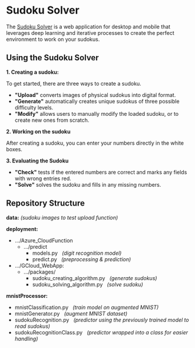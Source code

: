 # Sudoku Solver

The [Sudoku Solver](https://mysudokusolver.ey.r.appspot.com/) is a web application for desktop and mobile that leverages deep learning and 
iterative processes to create the perfect environment to work on your sudokus. 

## Using the Sudoku Solver
**1. Creating a sudoku:**

To get started, there are three ways to create a sudoku.

* **"Upload"** converts images of physical sudokus into digital format.
* **"Generate"** automatically creates unique sudokus of three possible difficulty levels.
* **"Modify"** allows users to manually modify the loaded sudoku, or to create new ones from scratch.

**2. Working on the sudoku**

After creating a sudoku, you can enter your numbers directly in the white boxes.

**3. Evaluating the Sudoku**

* **"Check"** tests if the entered numbers are correct and marks any fields with wrong entries red.
* **"Solve"** solves the sudoku and fills in any missing numbers.

## Repository Structure 

**data:** *(sudoku images to test upload function)*

**deployment:** 
* .../Azure_CloudFunction
    * .../predict    
        * models.py  &nbsp; *(digit recognition model)*
        * predict.py  &nbsp; *(preprocessing & prediction)*
* .../GCloud_WebApp:
    * .../packages/
        * sudoku_creating_algorithm.py &nbsp; *(generate sudokus)*
        * sudoku_solving_algorithm.py &nbsp; *(solve sudoku)*
        
**mnistProcessor:**
* mnistClassification.py &nbsp; *(train model on augmented MNIST)*
* mnistGenerator.py &nbsp; *(augment MNIST dataset)*
* sudokuRecognition.py &nbsp;  *(predictor using the previously trained model to read sudokus)*
* sudokuRecognitionClass.py &nbsp;  *(predictor wrapped into a class for easier handling)*






















